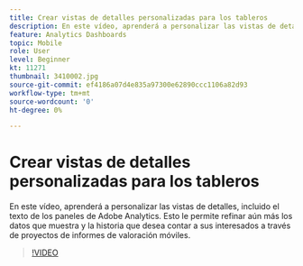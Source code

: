 ```yaml
---
title: Crear vistas de detalles personalizadas para los tableros
description: En este vídeo, aprenderá a personalizar las vistas de detalles, incluido el texto de los paneles de Adobe Analytics. Esto le permite refinar aún más los datos que muestra y la historia que desea contar a sus interesados a través de proyectos de informes de valoración móviles. (Debe tener entre 60 y 160 caracteres, pero tiene 242)
feature: Analytics Dashboards
topic: Mobile
role: User
level: Beginner
kt: 11271
thumbnail: 3410002.jpg
source-git-commit: ef4186a07d4e835a97300e62890ccc1106a82d93
workflow-type: tm+mt
source-wordcount: '0'
ht-degree: 0%

---
```



# Crear vistas de detalles personalizadas para los tableros

En este vídeo, aprenderá a personalizar las vistas de detalles, incluido el texto de los paneles de Adobe Analytics. Esto le permite refinar aún más los datos que muestra y la historia que desea contar a sus interesados a través de proyectos de informes de valoración móviles.

>[!VIDEO](https://video.tv.adobe.com/v/3410002/?quality=12&learn=on)
